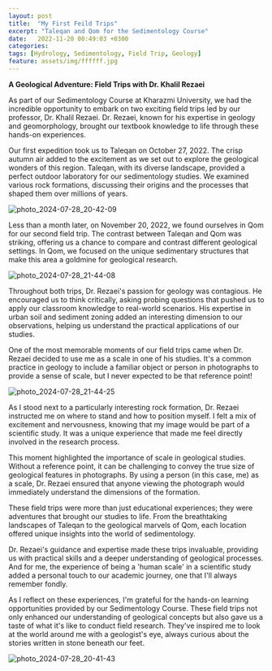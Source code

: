 ```yaml
---
layout: post
title:  "My First Feild Trips"
excerpt: "Taleqan and Qom for the Sedimentology Course"
date:   2022-11-20 00:49:03 +0300
categories: 
tags: [Hydrology, Sedimentology, Field Trip, Geology]
feature: assets/img/ffffff.jpg
---
```


**A Geological Adventure: Field Trips with Dr. Khalil Rezaei**

As part of our Sedimentology Course at Kharazmi University, we had the incredible opportunity to embark on two exciting field trips led by our professor, Dr. Khalil Rezaei. Dr. Rezaei, known for his expertise in geology and geomorphology, brought our textbook knowledge to life through these hands-on experiences.


Our first expedition took us to Taleqan on October 27, 2022. The crisp autumn air added to the excitement as we set out to explore the geological wonders of this region. Taleqan, with its diverse landscape, provided a perfect outdoor laboratory for our sedimentology studies. We examined various rock formations, discussing their origins and the processes that shaped them over millions of years.

![photo_2024-07-28_20-42-09](https://github.com/user-attachments/assets/3f8a31a6-f462-4fce-9c31-bcbf4e0876fa)


Less than a month later, on November 20, 2022, we found ourselves in Qom for our second field trip. The contrast between Taleqan and Qom was striking, offering us a chance to compare and contrast different geological settings. In Qom, we focused on the unique sedimentary structures that make this area a goldmine for geological research.

![photo_2024-07-28_21-44-08](https://github.com/user-attachments/assets/43d853f6-4348-44fe-930a-f7ad3d1653e6)

Throughout both trips, Dr. Rezaei's passion for geology was contagious. He encouraged us to think critically, asking probing questions that pushed us to apply our classroom knowledge to real-world scenarios. His expertise in urban soil and sediment zoning added an interesting dimension to our observations, helping us understand the practical applications of our studies.

One of the most memorable moments of our field trips came when Dr. Rezaei decided to use me as a scale in one of his studies. It's a common practice in geology to include a familiar object or person in photographs to provide a sense of scale, but I never expected to be that reference point! 

![photo_2024-07-28_21-44-25](https://github.com/user-attachments/assets/27fbd46c-3449-46bf-859d-906db818037b)


As I stood next to a particularly interesting rock formation, Dr. Rezaei instructed me on where to stand and how to position myself. I felt a mix of excitement and nervousness, knowing that my image would be part of a scientific study. It was a unique experience that made me feel directly involved in the research process.

This moment highlighted the importance of scale in geological studies. Without a reference point, it can be challenging to convey the true size of geological features in photographs. By using a person (in this case, me) as a scale, Dr. Rezaei ensured that anyone viewing the photograph would immediately understand the dimensions of the formation.

These field trips were more than just educational experiences; they were adventures that brought our studies to life. From the breathtaking landscapes of Taleqan to the geological marvels of Qom, each location offered unique insights into the world of sedimentology. 

Dr. Rezaei's guidance and expertise made these trips invaluable, providing us with practical skills and a deeper understanding of geological processes. And for me, the experience of being a 'human scale' in a scientific study added a personal touch to our academic journey, one that I'll always remember fondly.

As I reflect on these experiences, I'm grateful for the hands-on learning opportunities provided by our Sedimentology Course. These field trips not only enhanced our understanding of geological concepts but also gave us a taste of what it's like to conduct field research. They've inspired me to look at the world around me with a geologist's eye, always curious about the stories written in stone beneath our feet.

![photo_2024-07-28_20-41-43](https://github.com/user-attachments/assets/85e4cbd8-167a-4cce-abff-1a0c8e53e733)
